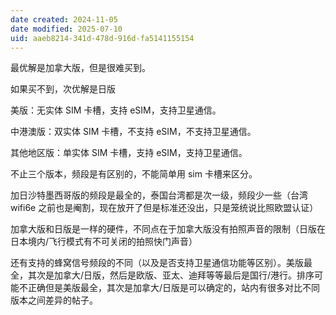 ```yaml
---
date created: 2024-11-05
date modified: 2025-07-10
uid: aaeb8214-341d-478d-916d-fa5141155154
---
```


最优解是加拿大版，但是很难买到。

如果买不到，次优解是日版

美版：无实体 SIM 卡槽，支持 eSIM，支持卫星通信。 

中港澳版：双实体 SIM 卡槽，不支持 eSIM，不支持卫星通信。 

其他地区版：单实体 SIM 卡槽，支持 eSIM，支持卫星通信。

不止三个版本，频段是有区别的，不能简单用 sim 卡槽来区分。

加日沙特墨西哥版的频段是最全的，泰国台湾都是次一级，频段少一些（台湾 wifi6e 之前也是阉割，现在放开了但是标准还没出，只是笼统说比照欧盟认证）

加拿大版和日版是一样的硬件，不同点在于加拿大版没有拍照声音的限制（日版在日本境内/飞行模式有不可关闭的拍照快门声音）

还有支持的蜂窝信号频段的不同（以及是否支持卫星通信功能等区别）。美版最全，其次是加拿大/日版，然后是欧版、亚太、迪拜等等最后是国行/港行。排序可能不正确但是美版最全，其次是加拿大/日版是可以确定的，站内有很多对比不同版本之间差异的帖子。
